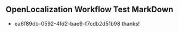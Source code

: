 ## OpenLocalization Workflow Test MarkDown
* ea6f89db-0592-4fd2-bae9-f7cdb2d51b98 thanks!

<!--HONumber=Oct16_HO4-->


